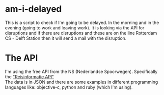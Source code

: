 # am-i-delayed
This is a script to check if I'm going to be delayed. In the morning and in the evening (going to work and leaving work). It is looking via the API for disruptions and if there are disruptions and these are on the line Rotterdam CS - Delft Station then it will send a mail with the disruption.

# The API
I'm using the free API from the NS (Nederlandse Spoorwegen). Specifically the ["Reisinformatie API"](https://apiportal.ns.nl/docs/services/reisinformatie-api/operations/getArrivals)\
The data is in JSON and there are some examples in different programming languages like: objective-c, python and ruby (which I'm using).
